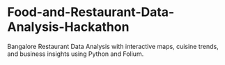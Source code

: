 # Food-and-Restaurant-Data-Analysis-Hackathon
Bangalore Restaurant Data Analysis with interactive maps, cuisine trends, and business insights using Python and Folium.
